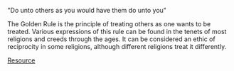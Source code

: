 
"Do unto others as you would have them do unto you"

The Golden Rule is the principle of treating others as one wants to be treated. Various expressions of this rule can be found in the tenets of most religions and creeds through the ages. It can be considered an ethic of reciprocity in some religions, although different religions treat it differently.

[Resource](https://en.wikipedia.org/wiki/Golden_Rule)